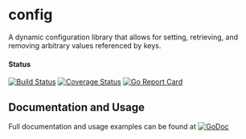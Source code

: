 # config
A dynamic configuration library that allows for setting, retrieving, and removing
arbitrary values referenced by keys.

#### Status
[![Build Status](https://travis-ci.org/gogolfing/config.svg?branch=master)](https://travis-ci.org/gogolfing/config)
[![Coverage Status](https://coveralls.io/repos/github/gogolfing/config/badge.svg?branch=master)](https://coveralls.io/github/gogolfing/config?branch=master)
[![Go Report Card](https://goreportcard.com/badge/github.com/gogolfing/config)](https://goreportcard.com/report/github.com/gogolfing/config)

## Documentation and Usage
Full documentation and usage examples can be found at [![GoDoc](https://godoc.org/github.com/gogolfing/config?status.svg)](https://godoc.org/github.com/gogolfing/config)
